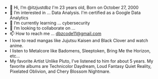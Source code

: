 - 👋 Hi, I’m @itzjustdbz I'm 23 years old, Born on October 27, 2000
- 👀 I’m interested in ... Data Analysis. I'm certified as a Google Data Analytics
- 🌱 I’m currently learning ... cybersecurity 
- 💞️ I’m looking to collaborate on ...
- 📫 How to reach me ... dbzcode11@gmail.com
- I love to read mangas like Jujutsu Kaisen and Black Clover and watch anime.
- I listen to Metalcore like Badomens, Sleeptoken, Bring Me the Horizon, etc...
- My favorite Artist Unlike Pluto, I've listened to him for about 5 years. My favorite albums are Technicolor Daydream, Loud Fantasy Quiet Reality, Pixelated Oblivion, and Chery Blossom Nightmare.

<!---
itzjustdbz/itzjustdbz is a ✨ special ✨ repository because its `README.md` (this file) appears on your GitHub profile.
You can click the Preview link to take a look at your changes.
--->
